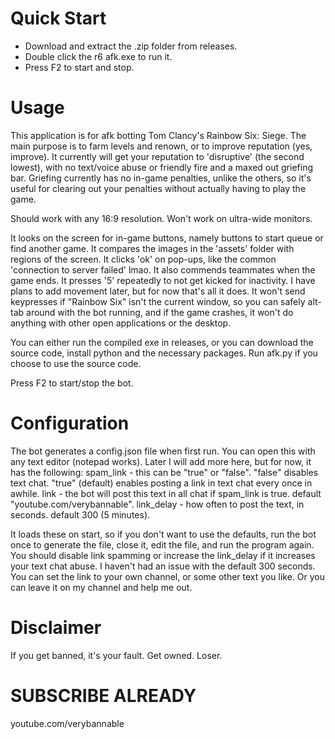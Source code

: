 # Quick Start
- Download and extract the .zip folder from releases.
- Double click the r6 afk.exe to run it.
- Press F2 to start and stop.

# Usage
This application is for afk botting Tom Clancy's Rainbow Six: Siege. The main purpose is to farm levels and renown, or to improve reputation (yes, improve).
It currently will get your reputation to 'disruptive' (the second lowest), with no text/voice abuse or friendly fire and a maxed out griefing bar.
Griefing currently has no in-game penalties, unlike the others, so it's useful for clearing out your penalties without actually having to play the game.

Should work with any 16:9 resolution. Won't work on ultra-wide monitors.

It looks on the screen for in-game buttons, namely buttons to start queue or find another game. It compares the images in the 'assets' folder with regions of the screen.
It clicks 'ok' on pop-ups, like the common 'connection to server failed' lmao. It also commends teammates when the game ends.
It presses '5' repeatedly to not get kicked for inactivity. I have plans to add movement later, but for now that's all it does.
It won't send keypresses if "Rainbow Six" isn't the current window, so you can safely alt-tab around with the bot running, and if the game crashes, it won't
do anything with other open applications or the desktop.

You can either run the compiled exe in releases, or you can download the source code, install python and the necessary packages.
Run afk.py if you choose to use the source code.

Press F2 to start/stop the bot.

# Configuration
The bot generates a config.json file when first run. You can open this with any text editor (notepad works).
Later I will add more here, but for now, it has the following:
    spam_link - this can be "true" or "false". "false" disables text chat. "true" (default) enables posting a link in text chat every once in awhile.
    link - the bot will post this text in all chat if spam_link is true. default "youtube.com/verybannable".
    link_delay - how often to post the text, in seconds. default 300 (5 minutes).

It loads these on start, so if you don't want to use the defaults, run the bot once to generate the file, close it, edit the file, and run the program again.
You should disable link spamming or increase the link_delay if it increases your text chat abuse. I haven't had an issue with the default 300 seconds.
You can set the link to your own channel, or some other text you like. Or you can leave it on my channel and help me out.

# Disclaimer
If you get banned, it's your fault. Get owned. Loser. 

# SUBSCRIBE ALREADY
youtube.com/verybannable
